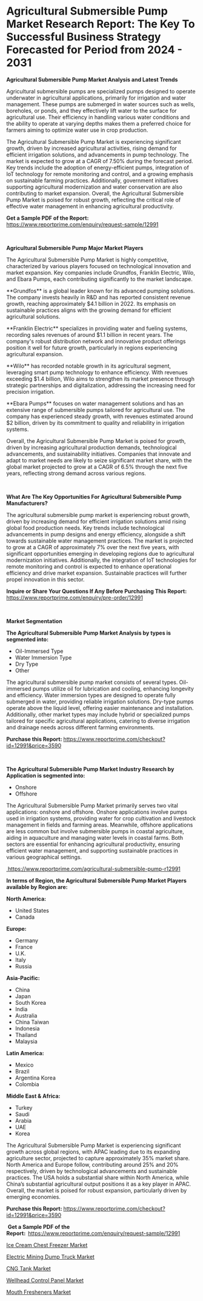 <p><h1>Agricultural Submersible Pump Market Research Report: The Key To Successful Business Strategy Forecasted for Period from 2024 - 2031</h1></p><p><strong>Agricultural Submersible Pump Market Analysis and Latest Trends</strong></p>
<p><p>Agricultural submersible pumps are specialized pumps designed to operate underwater in agricultural applications, primarily for irrigation and water management. These pumps are submerged in water sources such as wells, boreholes, or ponds, and they effectively lift water to the surface for agricultural use. Their efficiency in handling various water conditions and the ability to operate at varying depths makes them a preferred choice for farmers aiming to optimize water use in crop production.</p><p>The Agricultural Submersible Pump Market is experiencing significant growth, driven by increased agricultural activities, rising demand for efficient irrigation solutions, and advancements in pump technology. The market is expected to grow at a CAGR of 7.50% during the forecast period. Key trends include the adoption of energy-efficient pumps, integration of IoT technology for remote monitoring and control, and a growing emphasis on sustainable farming practices. Additionally, government initiatives supporting agricultural modernization and water conservation are also contributing to market expansion. Overall, the Agricultural Submersible Pump Market is poised for robust growth, reflecting the critical role of effective water management in enhancing agricultural productivity.</p></p>
<p><strong>Get a Sample PDF of the Report:&nbsp;</strong> <a href="https://www.reportprime.com/enquiry/request-sample/12991">https://www.reportprime.com/enquiry/request-sample/12991</a></p>
<p>&nbsp;</p>
<p><strong>Agricultural Submersible Pump Major Market Players</strong></p>
<p><p>The Agricultural Submersible Pump Market is highly competitive, characterized by various players focused on technological innovation and market expansion. Key companies include Grundfos, Franklin Electric, Wilo, and Ebara Pumps, each contributing significantly to the market landscape.</p><p>**Grundfos** is a global leader known for its advanced pumping solutions. The company invests heavily in R&D and has reported consistent revenue growth, reaching approximately $4.1 billion in 2022. Its emphasis on sustainable practices aligns with the growing demand for efficient agricultural solutions.</p><p>**Franklin Electric** specializes in providing water and fueling systems, recording sales revenues of around $1.1 billion in recent years. The company's robust distribution network and innovative product offerings position it well for future growth, particularly in regions experiencing agricultural expansion.</p><p>**Wilo** has recorded notable growth in its agricultural segment, leveraging smart pump technology to enhance efficiency. With revenues exceeding $1.4 billion, Wilo aims to strengthen its market presence through strategic partnerships and digitalization, addressing the increasing need for precision irrigation.</p><p>**Ebara Pumps** focuses on water management solutions and has an extensive range of submersible pumps tailored for agricultural use. The company has experienced steady growth, with revenues estimated around $2 billion, driven by its commitment to quality and reliability in irrigation systems.</p><p>Overall, the Agricultural Submersible Pump Market is poised for growth, driven by increasing agricultural production demands, technological advancements, and sustainability initiatives. Companies that innovate and adapt to market needs are likely to seize significant market share, with the global market projected to grow at a CAGR of 6.5% through the next five years, reflecting strong demand across various regions.</p></p>
<p>&nbsp;</p>
<p><strong>What Are The Key Opportunities For Agricultural Submersible Pump Manufacturers?</strong></p>
<p><p>The agricultural submersible pump market is experiencing robust growth, driven by increasing demand for efficient irrigation solutions amid rising global food production needs. Key trends include technological advancements in pump designs and energy efficiency, alongside a shift towards sustainable water management practices. The market is projected to grow at a CAGR of approximately 7% over the next five years, with significant opportunities emerging in developing regions due to agricultural modernization initiatives. Additionally, the integration of IoT technologies for remote monitoring and control is expected to enhance operational efficiency and drive market expansion. Sustainable practices will further propel innovation in this sector.</p></p>
<p><strong>Inquire or Share Your Questions If Any Before Purchasing This Report:</strong> <a href="https://www.reportprime.com/enquiry/pre-order/12991">https://www.reportprime.com/enquiry/pre-order/12991</a></p>
<p>&nbsp;</p>
<p><strong>Market Segmentation</strong></p>
<p><strong>The Agricultural Submersible Pump Market Analysis by types is segmented into:</strong></p>
<p><ul><li>Oil-Immersed Type</li><li>Water Immersion Type</li><li>Dry Type</li><li>Other</li></ul></p>
<p><p>The agricultural submersible pump market consists of several types. Oil-immersed pumps utilize oil for lubrication and cooling, enhancing longevity and efficiency. Water immersion types are designed to operate fully submerged in water, providing reliable irrigation solutions. Dry-type pumps operate above the liquid level, offering easier maintenance and installation. Additionally, other market types may include hybrid or specialized pumps tailored for specific agricultural applications, catering to diverse irrigation and drainage needs across different farming environments.</p></p>
<p><strong>Purchase this Report:&nbsp;</strong><a href="https://www.reportprime.com/checkout?id=12991&price=3590">https://www.reportprime.com/checkout?id=12991&price=3590</a></p>
<p>&nbsp;</p>
<p><strong>The Agricultural Submersible Pump Market Industry Research by Application is segmented into:</strong></p>
<p><ul><li>Onshore</li><li>Offshore</li></ul></p>
<p><p>The Agricultural Submersible Pump Market primarily serves two vital applications: onshore and offshore. Onshore applications involve pumps used in irrigation systems, providing water for crop cultivation and livestock management in fields and farming areas. Meanwhile, offshore applications are less common but involve submersible pumps in coastal agriculture, aiding in aquaculture and managing water levels in coastal farms. Both sectors are essential for enhancing agricultural productivity, ensuring efficient water management, and supporting sustainable practices in various geographical settings.</p></p>
<p><a href="https://www.reportprime.com/agricultural-submersible-pump-r12991">&nbsp;https://www.reportprime.com/agricultural-submersible-pump-r12991</a></p>
<p><strong>In terms of Region, the Agricultural Submersible Pump Market Players available by Region are:</strong></p>
<p>
    <p> <strong> North America: </strong>
        <ul>
            <li>United States</li>
            <li>Canada</li>
        </ul>
        </p> 
    <p> <strong> Europe: </strong>
        <ul>
            <li>Germany</li>
            <li>France</li>
            <li>U.K.</li>
            <li>Italy</li>
            <li>Russia</li>
        </ul>
        </p> 
    <p> <strong> Asia-Pacific: </strong>
        <ul>
            <li>China</li>
            <li>Japan</li>
            <li>South Korea</li>
            <li>India</li>
            <li>Australia</li>
            <li>China Taiwan</li>
            <li>Indonesia</li>
            <li>Thailand</li>
            <li>Malaysia</li>
        </ul>
        </p> 
    <p> <strong> Latin America: </strong>
        <ul>
            <li>Mexico</li>
            <li>Brazil</li>
            <li>Argentina Korea</li>
            <li>Colombia</li>
        </ul>
        </p> 
    <p> <strong> Middle East & Africa: </strong>
        <ul>
            <li>Turkey</li>
            <li>Saudi</li>
            <li>Arabia</li>
            <li>UAE</li>
            <li>Korea</li>
        </ul>
    </p>
    </p>
<p><p>The Agricultural Submersible Pump Market is experiencing significant growth across global regions, with APAC leading due to its expanding agriculture sector, projected to capture approximately 35% market share. North America and Europe follow, contributing around 25% and 20% respectively, driven by technological advancements and sustainable practices. The USA holds a substantial share within North America, while China’s substantial agricultural output positions it as a key player in APAC. Overall, the market is poised for robust expansion, particularly driven by emerging economies.</p></p>
<p><strong>Purchase this Report: </strong><a href="https://www.reportprime.com/checkout?id=12991&price=3590">https://www.reportprime.com/checkout?id=12991&price=3590</a></p>
<p>&nbsp;<strong>Get a Sample PDF of the Report:&nbsp;&nbsp;</strong><a href="https://www.reportprime.com/enquiry/request-sample/12991">https://www.reportprime.com/enquiry/request-sample/12991</a></p>
<p><strong></strong></p>
<p><p><a href="https://medium.com/@raymiu201/global-ice-cream-chest-freezer-market-exploring-market-share-market-trends-and-future-growth-f8f000aeafb5">Ice Cream Chest Freezer Market</a></p><p><a href="https://issuu.com/reportprime-2/docs/electric-mining-dump-truck-market-s_a8a885137373ad">Electric Mining Dump Truck Market</a></p><p><a href="https://github.com/mabutironaldo/Market-Research-Report-List-6/blob/main/cng-tank-market.md">CNG Tank Market</a></p><p><a href="https://medium.com/@raymiu201/charting-the-future-comprehensive-analysis-of-the-global-wellhead-control-panel-market-2024-2031-d16f9062cf6f">Wellhead Control Panel Market</a></p><p><a href="https://www.linkedin.com/pulse/mouth-fresheners-market-outlook-forecast-from-2024-2031-tk5jc?trackingId=cwmH7KhRRtS03PA5ddrjWw%3D%3D">Mouth Fresheners Market</a></p></p>